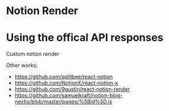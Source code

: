 # Notion Render

# Using the offical API responses

Custom notion render

Other works:

- https://github.com/splitbee/react-notion
- https://github.com/NotionX/react-notion-x
- https://github.com/9gustin/react-notion-render
- https://github.com/samuelkraft/notion-blog-nextjs/blob/master/pages/%5Bid%5D.js
